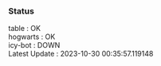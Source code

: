 ### Status


table : OK  
hogwarts : OK  
icy-bot : DOWN  
Latest Update : 2023-10-30 00:35:57.119148

